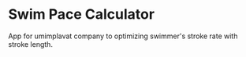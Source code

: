# Swim Pace Calculator

App for umimplavat company to optimizing swimmer's stroke rate with stroke length.
